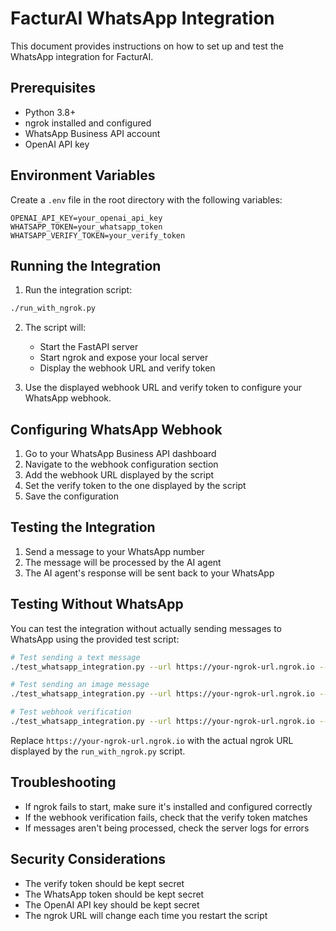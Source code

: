 # FacturAI WhatsApp Integration

This document provides instructions on how to set up and test the WhatsApp integration for FacturAI.

## Prerequisites

- Python 3.8+
- ngrok installed and configured
- WhatsApp Business API account
- OpenAI API key

## Environment Variables

Create a `.env` file in the root directory with the following variables:

```
OPENAI_API_KEY=your_openai_api_key
WHATSAPP_TOKEN=your_whatsapp_token
WHATSAPP_VERIFY_TOKEN=your_verify_token
```

## Running the Integration

1. Run the integration script:

```bash
./run_with_ngrok.py
```

2. The script will:
   - Start the FastAPI server
   - Start ngrok and expose your local server
   - Display the webhook URL and verify token

3. Use the displayed webhook URL and verify token to configure your WhatsApp webhook.

## Configuring WhatsApp Webhook

1. Go to your WhatsApp Business API dashboard
2. Navigate to the webhook configuration section
3. Add the webhook URL displayed by the script
4. Set the verify token to the one displayed by the script
5. Save the configuration

## Testing the Integration

1. Send a message to your WhatsApp number
2. The message will be processed by the AI agent
3. The AI agent's response will be sent back to your WhatsApp

## Testing Without WhatsApp

You can test the integration without actually sending messages to WhatsApp using the provided test script:

```bash
# Test sending a text message
./test_whatsapp_integration.py --url https://your-ngrok-url.ngrok.io --message "Create an invoice for Acme Corp"

# Test sending an image message
./test_whatsapp_integration.py --url https://your-ngrok-url.ngrok.io --type image

# Test webhook verification
./test_whatsapp_integration.py --url https://your-ngrok-url.ngrok.io --type verify
```

Replace `https://your-ngrok-url.ngrok.io` with the actual ngrok URL displayed by the `run_with_ngrok.py` script.

## Troubleshooting

- If ngrok fails to start, make sure it's installed and configured correctly
- If the webhook verification fails, check that the verify token matches
- If messages aren't being processed, check the server logs for errors

## Security Considerations

- The verify token should be kept secret
- The WhatsApp token should be kept secret
- The OpenAI API key should be kept secret
- The ngrok URL will change each time you restart the script 
